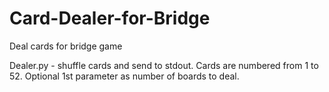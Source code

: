 # Card-Dealer-for-Bridge
Deal cards for bridge game

Dealer.py - shuffle cards and send to stdout. Cards are numbered from 1 to 52. Optional 1st parameter as number of boards to deal.
